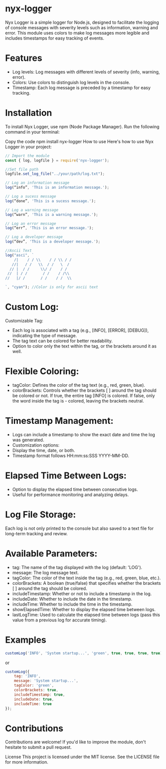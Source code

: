 # nyx-logger

Nyx Logger is a simple logger for Node.js, designed to facilitate the logging of console messages with severity levels such as information, warning and error. This module uses colors to make log messages more legible and includes timestamps for easy tracking of events.

# Features
- Log levels: Log messages with different levels of severity (info, warning, error).
- Colors: Use colors to distinguish log levels in the console.
- Timestamp: Each log message is preceded by a timestamp for easy tracking.

# Installation
To install Nyx Logger, use npm (Node Package Manager). Run the following command in your terminal:

Copy the code
npm install nyx-logger
How to use
Here's how to use Nyx Logger in your project:

```js
// Import the module
const { log, logfile } = require('nyx-logger');

//Set file path
logfile.set_log_file("../your/path/log.txt");

// Log an information message
log(“info”, 'This is an information message.');

// Log a sucess message
log(“done”, 'This is a sucess message.');

// Log a warning message
log(“warn”, 'This is a warning message.');

// Log an error message
log(“err”, 'This is an error message.');

// Log a developer message
log(“dev”, 'This is a developer message.');

//Ascii Text
log("asci", `                             
    /|    / / \\    / / \\ / / 
   //|   / /   \\  / /   \  /  
  // |  / /     \\/ /    / /   
 //  | / /       / /    / /\\  
//   |/ /       / /    / /  \\ 

`, "cyan"); //Color is only for ascii text
```

# Custom Log:
Customizable Tag:

- Each log is associated with a tag (e.g., [INFO], [ERROR], [DEBUG]), indicating the type of message.
- The tag text can be colored for better readability.
- Option to color only the text within the tag, or the brackets around it as well.

# Flexible Coloring:

- tagColor: Defines the color of the tag text (e.g., red, green, blue).
- colorBrackets: Controls whether the brackets [ ] around the tag should be colored or not. If true, the entire tag [INFO] is colored. If false, only the word inside the tag is - colored, leaving the brackets neutral.

# Timestamp Management:

- Logs can include a timestamp to show the exact date and time the log was generated.
- Customization options:
- Display the time, date, or both.
- Timestamp format follows HH:mm:ss:SSS YYYY-MM-DD.

# Elapsed Time Between Logs:

- Option to display the elapsed time between consecutive logs.
- Useful for performance monitoring and analyzing delays.

# Log File Storage:

Each log is not only printed to the console but also saved to a text file for long-term tracking and review.

# Available Parameters:
- tag: The name of the tag displayed with the log (default: 'LOG').
- message: The log message text.
- tagColor: The color of the text inside the tag (e.g., red, green, blue, etc.).
- colorBrackets: A boolean (true/false) that specifies whether the brackets [ ] around the tag should be colored.
- includeTimestamp: Whether or not to include a timestamp in the log.
- includeDate: Whether to include the date in the timestamp.
- includeTime: Whether to include the time in the timestamp.
- showElapsedTime: Whether to display the elapsed time between logs.
- lastLogTime: Used to calculate the elapsed time between logs (pass this value from a previous log for accurate timing).

# Examples

```js
customLog('INFO', 'System startup...', 'green', true, true, true, true);
```

or 

```js
customLog({
    tag: 'INFO',
    message: 'System startup...',
    tagColor: 'green',
    colorBrackets: true,
    includeTimestamp: true,
    includeDate: true,
    includeTime: true
});
```

# Contributions
Contributions are welcome! If you'd like to improve the module, don't hesitate to submit a pull request.

License
This project is licensed under the MIT license. See the LICENSE file for more information.
